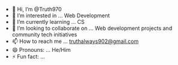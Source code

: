 - 👋 Hi, I’m @Truth970
- 👀 I’m interested in ... Web Development
- 🌱 I’m currently learning ... CS
- 💞️ I’m looking to collaborate on ... Web development projects and community tech initiatives
- 📫 How to reach me ... truthalways902@gmail.com
- 😄 Pronouns: ... He/Him
- ⚡ Fun fact: ...
<!---
Truth970/Truth970 is a ✨ special ✨ repository because its `README.md` (this file) appears on your GitHub profile.
You can click the Preview link to take a look at your changes.
--->
